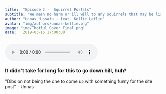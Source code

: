 ```yaml
---
title:  "Episode 2 -  Squirrel Portals"
subtitle: "We mean no harm or ill will to any squirrels that may be listening"
author: "Unnas Hussain - feat. Kellie Laflin"
avatar: "img/authors/unnas-kellie.png"
image: "img/Thotful_Cover_Final.png"
date:   2019-03-16 17:00:00
---
```


<audio controls="controls">
<source type="audio/mpeg" src="audio not uploaded yet :)"></source>
  <p>Episode2</p>
</audio>


### It didn't take for long for this to go down hill, huh?
"Dibs on not being the one to come up with something funny for the site post" - Unnas

